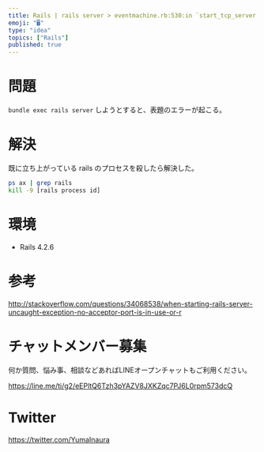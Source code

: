 ```yaml
---
title: Rails | rails server > eventmachine.rb:530:in `start_tcp_server': no a
emoji: "🖥"
type: "idea"
topics: ["Rails"]
published: true
---
```


# 問題

`bundle exec rails server` しようとすると、表題のエラーが起こる。

# 解決

既に立ち上がっている rails のプロセスを殺したら解決した。

```bash
ps ax | grep rails
kill -9 [rails process id]
```

# 環境

- Rails 4.2.6

# 参考

http://stackoverflow.com/questions/34068538/when-starting-rails-server-uncaught-exception-no-acceptor-port-is-in-use-or-r









<!-- Update From Qiita API -->

# チャットメンバー募集


何か質問、悩み事、相談などあればLINEオープンチャットもご利用ください。

https://line.me/ti/g2/eEPltQ6Tzh3pYAZV8JXKZqc7PJ6L0rpm573dcQ





# Twitter


https://twitter.com/YumaInaura


<!-- Update From Qiita API -->


